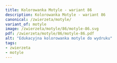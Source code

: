 ```yaml
---
title: Kolorowanka Motyle - wariant 86
description: Kolorowanka Motyle - wariant 86
canonical: /zwierzeta/motyle/
variant_of: motyle
image: /zwierzeta/motyle/86/motyle-86.svg
pdf: /zwierzeta/motyle/86/motyle-86.pdf
alt: "Edukacyjna kolorowanka motyle do wydruku"
tags:
- zwierzeta
- motyle
---
```

